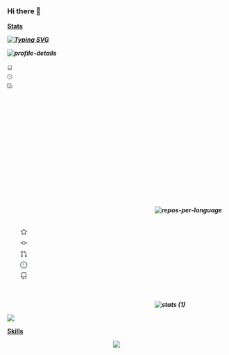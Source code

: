 ### Hi there 👋

**<a class="heading-link" href="#stats"> Stats**

***[![Typing SVG](https://readme-typing-svg.herokuapp.com?font=Fira+Code&pause=1000&random=false&width=435&lines=Fionn+Kelleher)](https://git.io/typing-svg)***


***![profile-details](https://github.com/FionnKelleher/FionnKelleher/assets/93994457/e3de877b-0de0-4aa2-b472-530ee222416d)<svg xmlns="http://www.w3.org/2000/svg" width="700" height="200" viewBox="0 0 700 200"></g><g transform="translate(0,28)" width="14" height="14" fill="#586069"><path fill-rule="evenodd" d="M2 2.5A2.5 2.5 0 014.5 0h8.75a.75.75 0 01.75.75v12.5a.75.75 0 01-.75.75h-2.5a.75.75 0 110-1.5h1.75v-2h-8a1 1 0 00-.714 1.7.75.75 0 01-1.072 1.05A2.495 2.495 0 012 11.5v-9zm10.5-1V9h-8c-.356 0-.694.074-1 .208V2.5a1 1 0 011-1h8zM5 12.25v3.25a.25.25 0 00.4.2l1.45-1.087a.25.25 0 01.3 0L8.6 15.7a.25.25 0 00.4-.2v-3.25a.25.25 0 00-.25-.25h-3.5a.25.25 0 00-.25.25z"></path></g><g transform="translate(0,56)" width="14" height="14" fill="#586069"><path fill-rule="evenodd" d="M1.5 8a6.5 6.5 0 1113 0 6.5 6.5 0 01-13 0zM8 0a8 8 0 100 16A8 8 0 008 0zm.5 4.75a.75.75 0 00-1.5 0v3.5a.75.75 0 00.471.696l2.5 1a.75.75 0 00.557-1.392L8.5 7.742V4.75z"></path></g><g transform="translate(0,84)" width="14" height="14" fill="#586069"><path fill-rule="evenodd" d="M1.5 14.25c0 .138.112.25.25.25H4v-1.25a.75.75 0 01.75-.75h2.5a.75.75 0 01.75.75v1.25h2.25a.25.25 0 00.25-.25V1.75a.25.25 0 00-.25-.25h-8.5a.25.25 0 00-.25.25v12.5zM1.75 16A1.75 1.75 0 010 14.25V1.75C0 .784.784 0 1.75 0h8.5C11.216 0 12 .784 12 1.75v12.5c0 .085-.006.168-.018.25h2.268a.25.25 0 00.25-.25V8.285a.25.25 0 00-.111-.208l-1.055-.703a.75.75 0 11.832-1.248l1.055.703c.487.325.779.871.779 1.456v5.965A1.75 1.75 0 0114.25 16h-3.5a.75.75 0 01-.197-.026c-.099.017-.2.026-.303.026h-3a.75.75 0 01-.75-.75V14h-1v1.25a.75.75 0 01-.75.75h-3zM3 3.75A.75.75 0 013.75 3h.5a.75.75 0 010 1.5h-.5A.75.75 0 013 3.75zM3.75 6a.75.75 0 000 1.5h.5a.75.75 0 000-1.5h-.5zM3 9.75A.75.75 0 013.75 9h.5a.75.75 0 010 1.5h-.5A.75.75 0 013 9.75zM7.75 9a.75.75 0 000 1.5h.5a.75.75 0 000-1.5h-.5zM7 6.75A.75.75 0 017.75 6h.5a.75.75 0 010 1.5h-.5A.75.75 0 017 6.75zM7.75 3a.75.75 0 000 1.5h.5a.75.75 0 000-1.5h-.5z"></path></g><text x="21" y="14" d="M0,110C10.410958904109588,106.07142857142858,20.821917808219176,102.14285714285715,31.232876712328764,102.14285714285715C41.990867579908674,102.14285714285715,52.74885844748858,110,63.50684931506849,110C74.2648401826484,110,85.02283105022832,110,95.78082191780823,110C105.49771689497717,110,115.21461187214611,110,124.93150684931506,110C135.68949771689498,110,146.44748858447488,110,157.2054794520548,110C167.6164383561644,110,178.02739726027397,110,188.43835616438358,110C199.19634703196348,110,209.95433789954336,110,220.71232876712327,110C231.12328767123287,110,241.53424657534248,110,251.94520547945208,110C262.70319634703196,110,273.46118721461187,110,284.2191780821918,110C294.9771689497717,110,305.7351598173516,110,316.4931506849315,110C326.90410958904107,110,337.3150684931507,108.69047619047619,347.7260273972603,106.07142857142857C358.4840182648402,103.36507936507937,369.2420091324201,53.64682539682539,380,3.928571428571427L380,110C369.2420091324201,110,358.4840182648402,110,347.7260273972603,110C337.3150684931507,110,326.90410958904107,110,316.4931506849315,110C305.7351598173516,110,294.9771689497717,110,284.2191780821918,110C273.46118721461187,110,262.70319634703196,110,251.94520547945208,110C241.53424657534248,110,231.12328767123287,110,220.71232876712327,110C209.95433789954336,110,199.19634703196348,110,188.43835616438358,110C178.02739726027397,110,167.6164383561644,110,157.2054794520548,110C146.44748858447488,110,135.68949771689498,110,124.93150684931506,110C115.21461187214611,110,105.49771689497717,110,95.78082191780823,110C85.02283105022832,110,74.2648401826484,110,63.50684931506849,110C52.74885844748858,110,41.990867579908674,110,31.232876712328764,110C20.821917808219176,110,10.410958904109588,110,0,110Z"></path><g color="#586069" transform="translate(-30,110)" fill="none" font-size="10" font-family="sans-serif" text-anchor="middle"><path class="domain" stroke="currentColor" d="M0.5,6V0.5H380.5V6"></path><g class="tick" opacity="1" transform="translate(0.5,0)"><line stroke="currentColor" y2="6"></line>***

***<svg xmlns="http://www.w3.org/2000/svg" width="340" height="200" viewBox="0 0 340 200">![repos-per-language](https://github.com/FionnKelleher/FionnKelleher/assets/93994457/b94a943c-8aef-4f51-a74c-98ef53effd1f)***     

***<svg xmlns="http://www.w3.org/2000/svg" width="340" height="200" viewBox="0 0 340 200">
       <g transform="translate(30,20)"><g transform="translate(0,0)" width="14" height="14" fill="#586069"><path fill-rule="evenodd" d="M8 .25a.75.75 0 01.673.418l1.882 3.815 4.21.612a.75.75 0 01.416 1.279l-3.046 2.97.719 4.192a.75.75 0 01-1.088.791L8 12.347l-3.766 1.98a.75.75 0 01-1.088-.79l.72-4.194L.818 6.374a.75.75 0 01.416-1.28l4.21-.611L7.327.668A.75.75 0 018 .25zm0 2.445L6.615 5.5a.75.75 0 01-.564.41l-3.097.45 2.24 2.184a.75.75 0 01.216.664l-.528 3.084 2.769-1.456a.75.75 0 01.698 0l2.77 1.456-.53-3.084a.75.75 0 01.216-.664l2.24-2.183-3.096-.45a.75.75 0 01-.564-.41L8 2.694v.001z"></path></g><g transform="translate(0,25.2)" width="14" height="14" fill="#586069"><path fill-rule="evenodd" d="M10.5 7.75a2.5 2.5 0 11-5 0 2.5 2.5 0 015 0zm1.43.75a4.002 4.002 0 01-7.86 0H.75a.75.75 0 110-1.5h3.32a4.001 4.001 0 017.86 0h3.32a.75.75 0 110 1.5h-3.32z"></path></g><g transform="translate(0,50.4)" width="14" height="14" fill="#586069"><path fill-rule="evenodd" d="M7.177 3.073L9.573.677A.25.25 0 0110 .854v4.792a.25.25 0 01-.427.177L7.177 3.427a.25.25 0 010-.354zM3.75 2.5a.75.75 0 100 1.5.75.75 0 000-1.5zm-2.25.75a2.25 2.25 0 113 2.122v5.256a2.251 2.251 0 11-1.5 0V5.372A2.25 2.25 0 011.5 3.25zM11 2.5h-1V4h1a1 1 0 011 1v5.628a2.251 2.251 0 101.5 0V5A2.5 2.5 0 0011 2.5zm1 10.25a.75.75 0 111.5 0 .75.75 0 01-1.5 0zM3.75 12a.75.75 0 100 1.5.75.75 0 000-1.5z"></path></g><g transform="translate(0,75.60000000000001)" width="14" height="14" fill="#586069"><path fill-rule="evenodd" d="M8 1.5a6.5 6.5 0 100 13 6.5 6.5 0 000-13zM0 8a8 8 0 1116 0A8 8 0 010 8zm9 3a1 1 0 11-2 0 1 1 0 012 0zm-.25-6.25a.75.75 0 00-1.5 0v3.5a.75.75 0 001.5 0v-3.5z"></path></g><g transform="translate(0,100.8)" width="14" height="14" fill="#586069"><path fill-rule="evenodd" d="M2 2.5A2.5 2.5 0 014.5 0h8.75a.75.75 0 01.75.75v12.5a.75.75 0 01-.75.75h-2.5a.75.75 0 110-1.5h1.75v-2h-8a1 1 0 00-.714 1.7.75.75 0 01-1.072 1.05A2.495 2.495 0 012 11.5v-9zm10.5-1V9h-8c-.356 0-.694.074-1 .208V2.5a1 1 0 011-1h8zM5 12.25v3.25a.25.25 0 00.4.2l1.45-1.087a.25.25 0 01.3 0L8.6 15.7a.25.25 0 00.4-.2v-3.25a.25.25 0 00-.25-.25h-3.5a.25.25 0 00-.25.25z"></path></g><text x="21" y="14" style="fill: #586069; font-size: 14px;"><g transform="scale(6)" style="fill: #586069;"><path fill-rule="evenodd" d="M8 0C3.58 0 0 3.58 0 8c0 3.54 2.29 6.53 5.47 7.59.4.07.55-.17.55-.38 0-.19-.01-.82-.01-1.49-2.01.37-2.53-.49-2.69-.94-.09-.23-.48-.94-.82-1.13-.28-.15-.68-.52-.01-.53.63-.01 1.08.58 1.23.82.72 1.21 1.87.87 2.33.66.07-.52.28-.87.51-1.07-1.78-.2-3.64-.89-3.64-3.95 0-.87.31-1.59.82-2.15-.08-.2-.36-1.02.08-2.12 0 0 .67-.21 2.2.82.64-.18 1.32-.27 2-.27.68 0 1.36.09 2 .27 1.53-1.04 2.2-.82 2.2-.82.44 1.1.16 1.92.08 2.12.51.56.82 1.27.82 2.15 0 3.07-1.87 3.75-3.65 3.95.29.25.54.73.54 1.48 0 1.07-.01 1.93-.01 2.2 0 .21.15.46.55.38A8.013 8.013 0 0016 8c0-4.42-3.58-8-8-8z"></path></g></g></g></svg>![stats (1)](https://github.com/FionnKelleher/FionnKelleher/assets/93994457/341dff56-1f15-4698-8885-db992676c2b5)***


***![](https://komarev.com/ghpvc/?username=FionnKelleher)***


**<a class="heading-link" href="#My Other Skills"> Skills**

<p align="center">
  <a href="https://skillicons.dev">
    <img src="https://skillicons.dev/icons? [![My Skills](https://skillicons.dev/icons?i=[![My Skills](https://skillicons.dev/icons?i=aws,gcp,azure,react,vue,flutter&perline=3)](https://skillicons.dev)&perline=3)](https://skillicons.dev)" />
  </a>
</p>
